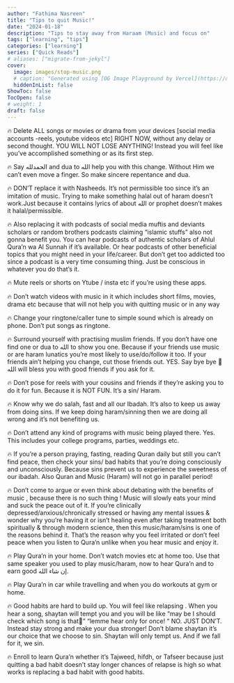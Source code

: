 ```yaml
---
author: "Fathima Nasreen"
title: "Tips to quit Music!"
date: "2024-01-18"
description: "Tips to stay away from Haraam (Music) and focus on"
tags: ["learning", "tips"]
categories: ["learning"]
series: ["Quick Reads"]
# aliases: ["migrate-from-jekyl"]
cover:
  image: images/stop-music.png
  # caption: "Generated using [OG Image Playground by Vercel](https://og-playground.vercel.app/)"
  hiddenInList: false
ShowToc: false
TocOpen: false
# weight: 1
draft: false
---
```



🔥 Delete ALL songs or movies or drama from your devices [social media accounts -reels, youtube videos etc] RIGHT NOW, without any delay or second thought. YOU WILL NOT LOSE ANYTHING! Instead you will feel like you’ve accomplished something or as its first step.

🔥 Say الحمدلله and dua to الله help you with this change. Without Him we can’t even move a finger. So make sincere repentance and dua.

🔥 DON’T replace it with Nasheeds. It’s not permissible too since it’s an imitation of music. Trying to make something halal out of haram doesn’t work.Just because it contains lyrics of about الله or prophet doesn’t makes it halal/permissible.

🔥 Also replacing it with podcasts of social media muftis and deviants scholars or random brothers podcasts claiming “islamic stuffs” also not gonna benefit you. You can hear podcasts of authentic scholars of Ahlul Qura’n wa Al Sunnah if it’s available. Or hear podcasts of other beneficial topics that you might need in your life/career. But don’t get too addicted too since a podcast is a very time consuming thing. Just be conscious in whatever you do that’s it.

🔥  Mute reels or shorts on Ytube / insta etc if you’re using these apps.

🔥  Don’t watch videos with music in it which includes short films, movies, drama etc because that will not help you with quitting music or in any way

🔥  Change your ringtone/caller tune to simple sound which is already on phone. Don’t put songs as ringtone.

🔥 Surround yourself with practising muslim friends. If you don’t have one find one or dua to الله to show you one. Because if your friends use music or are haram lunatics you’re most likely to use/do/follow it too. If your friends ain’t helping you change, cut those friends out. YES. Say bye bye 👋الله will bless you with good friends if you ask for it.

🔥 Don’t pose for reels with your cousins and friends if they’re asking you to do it for fun. Because it is NOT FUN. It’s a sin/ Haram.

🔥 Know why we do salah, fast and all our Ibadah. It’s also to keep us away from doing sins. If we keep doing haram/sinning then we are doing all wrong and it’s not benefiting us.

🔥  Don’t attend any kind of programs with music being played there. Yes. This includes your college programs, parties, weddings etc.

🔥 If you’re a person praying, fasting, reading Quran daily but still you can’t find peace, then check your sins/ bad habits that you’re doing consciously and unconsciously. Because sins prevent us to experience the sweetness of our ibadah. Also Quran and Music (Haram) will not go in parallel period!

🔥 Don’t come to argue or even think about debating with the benefits of music , because there is no such thing ! Music will slowly eats your mind and suck the peace out of it. If you’re clinically depressed/anxious/chronically stressed or having any mental issues & wonder why you’re having it or isn’t healing even after taking treatment both spiritually & through modern science, then this music/haram/sins is one of the reasons behind it. That’s the reason why you feel irritated or don’t feel peace when you listen to Qura’n unlike when you hear music and enjoy it.

🔥 Play Qura’n in your home. Don’t watch movies etc at home too. Use that same speaker you used to play music/haram, now to hear Qura’n and to earn good إن شاء الله.

🔥 Play Qura’n in car while travelling and when you do workouts at gym or home.

🔥 Good habits are hard to build up. You will feel like relapsing . When you hear a song, shaytan will tempt you and you will be like “may be I should check which song is that🤔” “lemme hear only for once! “ NO. JUST DON’T. Instead stay strong and make your dua stronger! Don’t blame shaytan it’s our choice that we choose to sin. Shaytan will only tempt us. And if we fall for it, we sin.

🔥 Enroll to learn Qura’n whether it’s Tajweed, hifdh, or Tafseer because just quitting a bad habit doesn’t stay longer chances of relapse is high so what works is replacing a bad habit with good habits.
